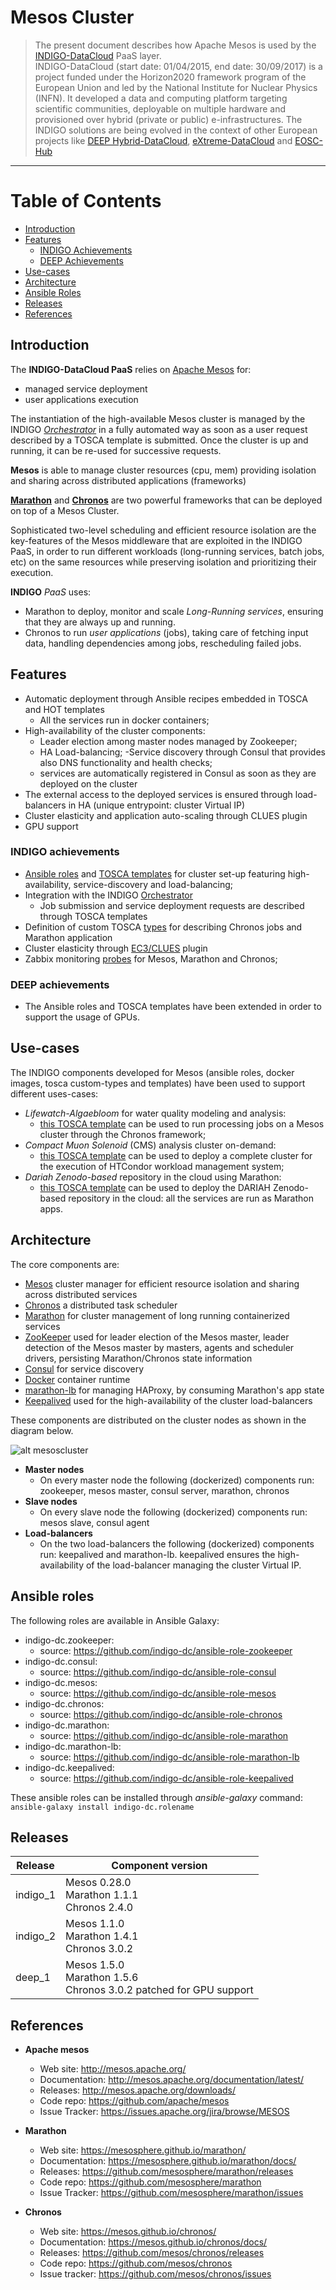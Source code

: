 # Mesos Cluster 
> The present document describes how Apache Mesos is used by the [INDIGO-DataCloud](https://www.indigo-datacloud.eu/) PaaS layer. <br>
INDIGO-DataCloud (start date: 01/04/2015, end date: 30/09/2017) is a project funded under the Horizon2020 framework program of the European Union and led by the National Institute for Nuclear Physics (INFN). It developed a data and computing platform targeting scientific communities, deployable on multiple hardware and provisioned over hybrid (private or public) e-infrastructures. 
The INDIGO solutions are being evolved in the context of other European projects like [DEEP Hybrid-DataCloud](https://deep-hybrid-datacloud.eu), [eXtreme-DataCloud](http://www.extreme-datacloud.eu/) and [EOSC-Hub](https://www.eosc-hub.eu/)
<hr>

# Table of Contents

* [Introduction](#intro)
* [Features](#features)
  - [INDIGO Achievements](#indigo)
  - [DEEP Achievements](#deep)
* [Use-cases](#usecases)
* [Architecture](#architecture)
* [Ansible Roles](#roles)
* [Releases](#releases)
* [References](#references)



## <a id="intro">Introduction</a>

The **INDIGO-DataCloud PaaS** relies on [Apache Mesos](http://mesos.apache.org/) for:
- managed service deployment 
- user applications execution

The instantiation of the high-available Mesos cluster is managed by the INDIGO *[Orchestrator](https://www.gitbook.com/book/indigo-dc/orchestrator/details)* in a fully automated way as soon as a user request described by a TOSCA template is submitted. Once the cluster is up and running, it can be re-used for successive requests.

**Mesos** is able to manage cluster resources (cpu, mem) providing isolation and sharing across distributed applications (frameworks)

**[Marathon](https://mesosphere.github.io/marathon/)** and **[Chronos](https://mesos.github.io/chronos/)** are two powerful frameworks that can be deployed on top of a Mesos Cluster.

Sophisticated two-level scheduling and efficient resource isolation are the key-features of the Mesos middleware that are exploited in the INDIGO PaaS, in order to run different workloads (long-running services, batch jobs, etc) on the same resources while preserving isolation and prioritizing their execution.

**INDIGO** *PaaS* uses:
- Marathon to deploy, monitor and scale *Long-Running services*, ensuring that they are always up and running.
- Chronos to run *user applications* (jobs), taking care of fetching input data, handling dependencies among jobs, rescheduling failed jobs.


## <a id="features">Features</a>

- Automatic deployment through Ansible recipes embedded in TOSCA and HOT templates
  - All the services run in docker containers;
- High-availability of the cluster components: 
  - Leader election among master nodes managed by Zookeeper; 
  - HA Load-balancing;
-Service discovery through Consul that provides also DNS functionality and health checks; 
  - services are automatically registered in Consul as soon as they are deployed on the cluster
- The external access to the deployed services is ensured through load-balancers in HA (unique entrypoint: cluster Virtual IP)
- Cluster elasticity and application auto-scaling through CLUES plugin 
- GPU support

### <a id="indigo">INDIGO achievements</a>
- [Ansible roles](#ansible-roles) and [TOSCA templates](https://github.com/indigo-dc/tosca-templates/blob/master/mesos_cluster.yaml) for cluster set-up featuring high-availability, service-discovery and load-balancing; 
- Integration with the INDIGO [Orchestrator](https://www.gitbook.com/book/indigo-dc/orchestrator/details) 
  - Job submission and service deployment requests are described through TOSCA templates
- Definition of custom TOSCA [types](https://github.com/indigo-dc/tosca-types/blob/master/custom_types.yaml) for describing Chronos jobs and Marathon application  
- Cluster elasticity through [EC3/CLUES](https://github.com/indigo-dc/clues-indigo) plugin
- Zabbix monitoring [probes](https://github.com/indigo-dc/Monitoring) for Mesos, Marathon and Chronos;

### <a id="deep">DEEP achievements</a>
- The Ansible roles and TOSCA templates have been extended in order to support the usage of GPUs.

## <a id="usecases">Use-cases</a>
The INDIGO components developed for Mesos (ansible roles, docker images, tosca custom-types and templates) have been used to support different uses-cases:

- *Lifewatch-Algaebloom* for water quality modeling and analysis: 
  - [this TOSCA template](https://github.com/indigo-dc/tosca-templates/blob/master/lifewatch-algaebloom.yaml) can be used to run processing jobs on a Mesos cluster through the Chronos framework; 
- *Compact Muon Solenoid* (CMS) analysis cluster on-demand:
  - [this TOSCA template](https://github.com/indigo-dc/tosca-templates/blob/master/mesos_cluster_cms.yaml) can be used to deploy a complete cluster for the execution of HTCondor workload management system;
- *Dariah Zenodo-based* repository in the cloud using Marathon:
  - [this TOSCA template](https://github.com/indigo-dc/tosca-templates/blob/master/dariah_repository.yaml) can be used to deploy the DARIAH Zenodo-based repository in the cloud: all the services are run as Marathon apps.   


## <a id="architecture">Architecture</a>

The core components are:

- [Mesos](http://mesos.apache.org) cluster manager for efficient resource isolation and sharing across distributed services
- [Chronos](https://mesos.github.io/chronos/) a distributed task scheduler
- [Marathon](https://mesosphere.github.io/marathon) for cluster management of long running containerized services
- [ZooKeeper](https://zookeeper.apache.org/) used for leader election of the Mesos master, leader detection of the Mesos master by masters, agents and scheduler drivers, persisting Marathon/Chronos state information
- [Consul](http://consul.io) for service discovery
- [Docker](http://docker.io) container runtime
- [marathon-lb](https://github.com/mesosphere/marathon-lb) for managing HAProxy, by consuming Marathon's app state
- [Keepalived](http://www.keepalived.org/) used for the high-availability of the cluster load-balancers

These components are distributed on the cluster nodes as shown in the diagram below.

![alt mesoscluster](mesos-cluster-ha.png "INDIGO Mesos cluster architecture")

- **Master nodes** 
  - On every master node the following (dockerized) components run: zookeeper, mesos master, consul server, marathon, chronos   
- **Slave nodes**
  - On every slave node the following (dockerized) components run: mesos slave, consul agent
- **Load-balancers**
  - On the two load-balancers the following (dockerized) components run: keepalived and marathon-lb. keepalived ensures the high-availability of the load-balancer managing the cluster Virtual IP.


## <a id="roles">Ansible roles</a>

The following roles are available in Ansible Galaxy:

- indigo-dc.zookeeper: 
  - source: https://github.com/indigo-dc/ansible-role-zookeeper
- indigo-dc.consul:
  - source: https://github.com/indigo-dc/ansible-role-consul
- indigo-dc.mesos:
  - source: https://github.com/indigo-dc/ansible-role-mesos
- indigo-dc.chronos:
  - source: https://github.com/indigo-dc/ansible-role-chronos
- indigo-dc.marathon:
  - source: https://github.com/indigo-dc/ansible-role-marathon
- indigo-dc.marathon-lb:
  - source: https://github.com/indigo-dc/ansible-role-marathon-lb
- indigo-dc.keepalived:
  - source: https://github.com/indigo-dc/ansible-role-keepalived

These ansible roles can be installed through *ansible-galaxy* command: `ansible-galaxy install indigo-dc.rolename`

## <a id="releases">Releases</a>

| Release  | Component version |
| ------------- | ------------- |
| indigo_1  | Mesos 0.28.0 <br> Marathon 1.1.1 <br> Chronos 2.4.0 |
| indigo_2  | Mesos 1.1.0 <br> Marathon 1.4.1 <br> Chronos 3.0.2 |
| deep_1  | Mesos 1.5.0 <br> Marathon 1.5.6 <br> Chronos 3.0.2 patched for GPU support |

## <a id="references">References</a>
- **Apache mesos** 
  - Web site: http://mesos.apache.org/
  - Documentation: http://mesos.apache.org/documentation/latest/
  - Releases: http://mesos.apache.org/downloads/
  - Code repo: https://github.com/apache/mesos
  - Issue Tracker: https://issues.apache.org/jira/browse/MESOS

- **Marathon**
  - Web site: https://mesosphere.github.io/marathon/
  - Documentation: https://mesosphere.github.io/marathon/docs/
  - Releases: https://github.com/mesosphere/marathon/releases
  - Code repo: https://github.com/mesosphere/marathon
  - Issue Tracker: https://github.com/mesosphere/marathon/issues	

- **Chronos**
  - Web site: https://mesos.github.io/chronos/
  - Documentation: https://mesos.github.io/chronos/docs/
  - Releases: https://github.com/mesos/chronos/releases
  - Code repo: https://github.com/mesos/chronos
  - Issue tracker: https://github.com/mesos/chronos/issues

